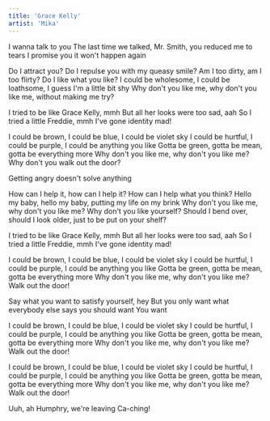 ```yaml
---
title: 'Grace Kelly'
artist: 'Mika'
---
```


I wanna talk to you
The last time we talked, Mr. Smith, you reduced me to tears
I promise you it won't happen again

Do I attract you? Do I repulse you with my queasy smile?
Am I too dirty, am I too flirty? Do I like what you like?
I could be wholesome, I could be loathsome, I guess I'm a little bit shy
Why don't you like me, why don't you like me, without making me try?

I tried to be like Grace Kelly, mmh
But all her looks were too sad, aah
So I tried a little Freddie, mmh
I've gone identity mad!

I could be brown, I could be blue, I could be violet sky
I could be hurtful, I could be purple, I could be anything you like
Gotta be green, gotta be mean, gotta be everything more
Why don't you like me, why don't you like me?
Why don't you walk out the door?

Getting angry doesn't solve anything

How can I help it, how can I help it? How can I help what you think?
Hello my baby, hello my baby, putting my life on my brink
Why don't you like me, why don't you like me? Why don't you like yourself?
Should I bend over, should I look older, just to be put on your shelf?

I tried to be like Grace Kelly, mmh
But all her looks were too sad, aah
So I tried a little Freddie, mmh
I've gone identity mad!

I could be brown, I could be blue, I could be violet sky
I could be hurtful, I could be purple, I could be anything you like
Gotta be green, gotta be mean, gotta be everything more
Why don't you like me, why don't you like me?
Walk out the door!

Say what you want to satisfy yourself, hey
But you only want what everybody else says you should want
You want

I could be brown, I could be blue, I could be violet sky
I could be hurtful, I could be purple, I could be anything you like
Gotta be green, gotta be mean, gotta be everything more
Why don't you like me, why don't you like me?
Walk out the door!

I could be brown, I could be blue, I could be violet sky
I could be hurtful, I could be purple, I could be anything you like
Gotta be green, gotta be mean, gotta be everything more
Why don't you like me, why don't you like me?
Walk out the door!

Uuh, ah
Humphry, we're leaving
Ca-ching!
